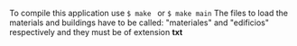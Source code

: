 To compile this application use `$ make ` or `$ make main`
The files to load the materials and buildings have to be called: "materiales" and "edificios" respectively and they must be of extension **txt**
